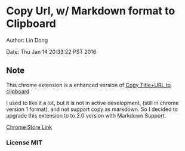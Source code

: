 # Copy Url, w/ Markdown format to Clipboard

Author: Lin Dong

Date: Thu Jan 14 20:33:22 PST 2016

## Note

This chrome extension is a enhanced version of [Copy Title+URL to clipboard](https://chrome.google.com/webstore/detail/copy-title%20url-to-clipboa/hbnaclhngkhpmpgmfakaghgjbblokeeh) 

I used to like it a lot, but it is not in active development, (still in chrome version 1 format), and not support copy as markdown. So I decided to upgrade this extension to to 2.0 version with Markdown Support.

[Chrome Store Link](https://chrome.google.com/webstore/detail/fphedfdnajgljnfadpekgjglaemgkfgb)

### License MIT
